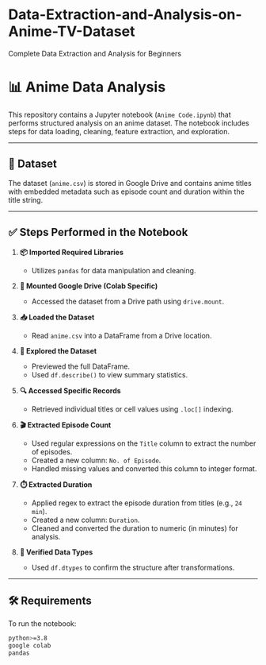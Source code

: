 # Data-Extraction-and-Analysis-on-Anime-TV-Dataset
Complete Data Extraction and Analysis for Beginners

# 📊 Anime Data Analysis

This repository contains a Jupyter notebook (`Anime Code.ipynb`) that performs structured analysis on an anime dataset. The notebook includes steps for data loading, cleaning, feature extraction, and exploration.

---

## 📁 Dataset

The dataset (`anime.csv`) is stored in Google Drive and contains anime titles with embedded metadata such as episode count and duration within the title string.

---

## ✅ Steps Performed in the Notebook

1. **📦 Imported Required Libraries**
   - Utilizes `pandas` for data manipulation and cleaning.

2. **🔗 Mounted Google Drive (Colab Specific)**
   - Accessed the dataset from a Drive path using `drive.mount`.

3. **📥 Loaded the Dataset**
   - Read `anime.csv` into a DataFrame from a Drive location.

4. **🧾 Explored the Dataset**
   - Previewed the full DataFrame.
   - Used `df.describe()` to view summary statistics.

5. **🔍 Accessed Specific Records**
   - Retrieved individual titles or cell values using `.loc[]` indexing.

6. **🎬 Extracted Episode Count**
   - Used regular expressions on the `Title` column to extract the number of episodes.
   - Created a new column: `No. of Episode`.
   - Handled missing values and converted this column to integer format.

7. **⏱️ Extracted Duration**
   - Applied regex to extract the episode duration from titles (e.g., `24 min`).
   - Created a new column: `Duration`.
   - Cleaned and converted the duration to numeric (in minutes) for analysis.

8. **🧪 Verified Data Types**
   - Used `df.dtypes` to confirm the structure after transformations.

---

## 🛠️ Requirements

To run the notebook:

```bash
python>=3.8
google colab
pandas
